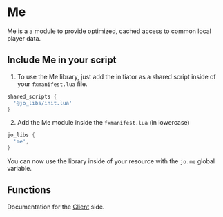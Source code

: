 # Me

Me is a a module to provide optimized, cached access to common local player data.

## Include Me in your script

1. To use the Me library, just add the initiator as a shared script inside of your `fxmanifest.lua` file.
```lua
shared_scripts {
  '@jo_libs/init.lua'
}

```
2. Add the Me module inside the `fxmanifest.lua` (in lowercase)
```lua
jo_libs {
  'me',
}

```
You can now use the library inside of your resource with the `jo.me` global variable.

## Functions

Documentation for the [Client](./client.md) side.  